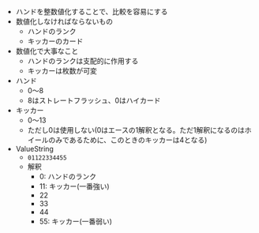 - ハンドを整数値化することで、比較を容易にする
- 数値化しなければならないもの
  - ハンドのランク
  - キッカーのカード
- 数値化で大事なこと
  - ハンドのランクは支配的に作用する
  - キッカーは枚数が可変
- ハンド
  - 0〜8
  - 8はストレートフラッシュ、0はハイカード
- キッカー
  - 0〜13
  - ただし0は使用しない(0はエースの1解釈となる。ただ1解釈になるのはホイールのみであるために、このときのキッカーは4となる)
- ValueString
  - ```01122334455```
  - 解釈
    - 0: ハンドのランク
    - 11: キッカー(一番強い)
    - 22
    - 33
    - 44
    - 55: キッカー(一番弱い)